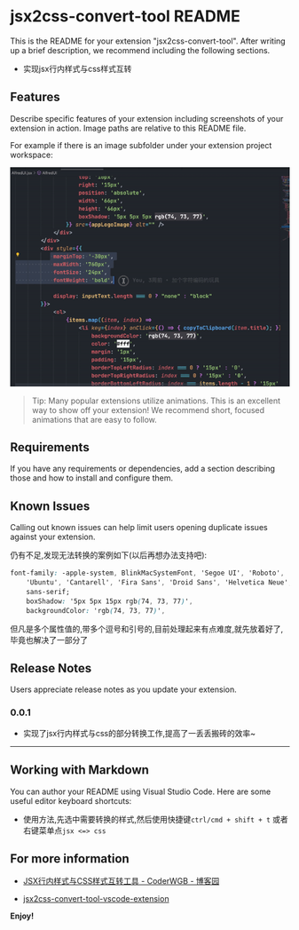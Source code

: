 # jsx2css-convert-tool README

This is the README for your extension "jsx2css-convert-tool". After writing up a brief description, we recommend including the following sections.
* 实现jsx行内样式与css样式互转

## Features

Describe specific features of your extension including screenshots of your extension in action. Image paths are relative to this README file.

For example if there is an image subfolder under your extension project workspace:

![功能](https://github.com/WangGuibin/ImageBed/blob/main/files/example.gif?raw=true)

> Tip: Many popular extensions utilize animations. This is an excellent way to show off your extension! We recommend short, focused animations that are easy to follow.

## Requirements

If you have any requirements or dependencies, add a section describing those and how to install and configure them.


## Known Issues

Calling out known issues can help limit users opening duplicate issues against your extension.

仍有不足,发现无法转换的案例如下(以后再想办法支持吧):
```css
font-family: -apple-system, BlinkMacSystemFont, 'Segoe UI', 'Roboto', 'Oxygen',
    'Ubuntu', 'Cantarell', 'Fira Sans', 'Droid Sans', 'Helvetica Neue',
    sans-serif;
    boxShadow: '5px 5px 15px rgb(74, 73, 77)',
    backgroundColor: 'rgb(74, 73, 77)',
```  
但凡是多个属性值的,带多个逗号和引号的,目前处理起来有点难度,就先放着好了,毕竟也解决了一部分了

## Release Notes

Users appreciate release notes as you update your extension.

### 0.0.1

* 实现了jsx行内样式与css的部分转换工作,提高了一丢丢搬砖的效率~

---

## Working with Markdown

You can author your README using Visual Studio Code.  Here are some useful editor keyboard shortcuts:

* 使用方法,先选中需要转换的样式,然后使用快捷键`ctrl/cmd + shift + t` 或者右键菜单点`jsx <=> css`

## For more information

* [JSX行内样式与CSS样式互转工具 - CoderWGB - 博客园](https://www.cnblogs.com/wgb1234/p/16659565.html)

* [jsx2css-convert-tool-vscode-extension](https://github.com/WangGuibin/jsx2css-convert-tool-vscode-extension)

**Enjoy!**

